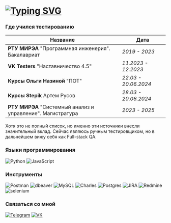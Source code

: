 # [![Typing SVG](https://readme-typing-svg.demolab.com?font=Play&pause=1000&random=false&width=435&lines=%D0%92%D0%BB%D0%B0%D0%B4%D0%B8%D1%81%D0%BB%D0%B0%D0%B2+%D0%90%D0%B1%D0%BE%D1%80%D0%B8%D0%BD;%D0%98%D0%BD%D0%B6%D0%B5%D0%BD%D0%B5%D1%80+%D0%BF%D0%BE+%D1%82%D0%B5%D1%81%D1%82%D0%B8%D1%80%D0%BE%D0%B2%D0%B0%D0%BD%D0%B8%D1%8E)](https://git.io/typing-svg)

### Где учился тестированию
| Название  | Дата |
| ------------- | ------------- |
| **РТУ МИРЭА** "Программная инженерия". Бакалавриат | *2019 - 2023*  |
| **VK Testers** "Наставничество 4.5"   | *11.2023 - 12.2023*  |
| **Курсы Ольги Назиной** "ПОТ"  | *22.03 - 20.06.2024*  |
| **Курсы Stepik** Артем Русов  | *28.03 - 20.06.2024*  |
| **РТУ МИРЭА** "Системный анализ и управление". Магистратура  | *2023 - 2025*  |

Хотя это не полный список, но именно эти источники внесли значительный вклад.
Сейчас являюсь ручным тестировщиком, но в дальнейшем вижу себя как Full-stack QA.

### Языки программирования
![Python](https://img.shields.io/badge/-Python-090909?style=for-the-badge&logo=Python&logoColor=E9D54D)
![JavaScript](https://img.shields.io/badge/javascript-090909?style=for-the-badge&logo=javascript&logoColor=%23F7DF1E)

### Инструменты
![Postman](https://img.shields.io/badge/Postman-FF6C37?style=for-the-badge&logo=postman&logoColor=white)
![dbeaver](https://img.shields.io/badge/-dbeaver-090909?style=for-the-badge&logo=dbeaver&logoColor=683b3b)
![MySQL](https://img.shields.io/badge/mysql-4479A1.svg?style=for-the-badge&logo=mysql&logoColor=white)
![Charles](https://img.shields.io/badge/-Charles-090909?style=for-the-badge&logo=Charles&logoColor=00000)
![Postgres](https://img.shields.io/badge/postgres-%23316192.svg?style=for-the-badge&logo=postgresql&logoColor=white)
![JIRA](https://img.shields.io/badge/-JIRA-090909?style=for-the-badge&logo=JIRA&logoColor=2580f7)
![Redmine](https://img.shields.io/badge/Redmine-%23DD0031.svg?style=for-the-badge&logo=Redmine&logoColor=white)
![selenium](https://img.shields.io/badge/-selenium-090909?style=for-the-badge&logo=selenium&logoColor=0033a1)

### Связаться со мной
[![Telegram](https://img.shields.io/badge/Telegram-2CA5E0?style=for-the-badge&logo=telegram&logoColor=white)](https://t.me/G_GoodLike)
[![VK](https://img.shields.io/badge/VK-0077ff?style=for-the-badge&logo=VK&logoColor=white)](https://vk.com/g_goodlike)


